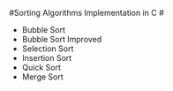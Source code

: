 #Sorting Algorithms Implementation in C #

- Bubble Sort
- Bubble Sort Improved
- Selection Sort
- Insertion Sort
- Quick Sort
- Merge Sort
